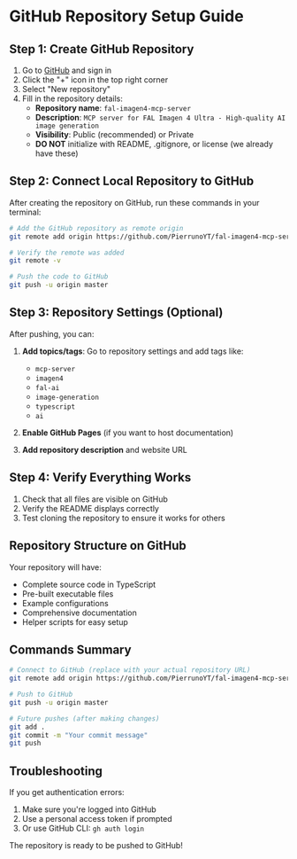 # GitHub Repository Setup Guide

## Step 1: Create GitHub Repository

1. Go to [GitHub](https://github.com) and sign in
2. Click the "+" icon in the top right corner
3. Select "New repository"
4. Fill in the repository details:
   - **Repository name**: `fal-imagen4-mcp-server`
   - **Description**: `MCP server for FAL Imagen 4 Ultra - High-quality AI image generation`
   - **Visibility**: Public (recommended) or Private
   - **DO NOT** initialize with README, .gitignore, or license (we already have these)

## Step 2: Connect Local Repository to GitHub

After creating the repository on GitHub, run these commands in your terminal:

```bash
# Add the GitHub repository as remote origin
git remote add origin https://github.com/PierrunoYT/fal-imagen4-mcp-server.git

# Verify the remote was added
git remote -v

# Push the code to GitHub
git push -u origin master
```

## Step 3: Repository Settings (Optional)

After pushing, you can:

1. **Add topics/tags**: Go to repository settings and add tags like:
   - `mcp-server`
   - `imagen4`
   - `fal-ai`
   - `image-generation`
   - `typescript`
   - `ai`

2. **Enable GitHub Pages** (if you want to host documentation)

3. **Add repository description** and website URL

## Step 4: Verify Everything Works

1. Check that all files are visible on GitHub
2. Verify the README displays correctly
3. Test cloning the repository to ensure it works for others

## Repository Structure on GitHub

Your repository will have:
- Complete source code in TypeScript
- Pre-built executable files
- Example configurations
- Comprehensive documentation
- Helper scripts for easy setup

## Commands Summary

```bash
# Connect to GitHub (replace with your actual repository URL)
git remote add origin https://github.com/PierrunoYT/fal-imagen4-mcp-server.git

# Push to GitHub
git push -u origin master

# Future pushes (after making changes)
git add .
git commit -m "Your commit message"
git push
```

## Troubleshooting

If you get authentication errors:
1. Make sure you're logged into GitHub
2. Use a personal access token if prompted
3. Or use GitHub CLI: `gh auth login`

The repository is ready to be pushed to GitHub!